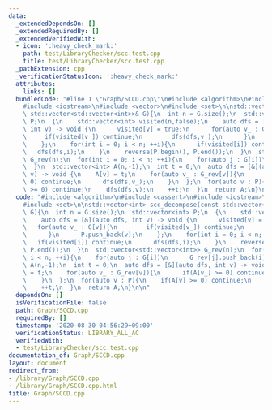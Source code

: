 ```yaml
---
data:
  _extendedDependsOn: []
  _extendedRequiredBy: []
  _extendedVerifiedWith:
  - icon: ':heavy_check_mark:'
    path: test/LibraryChecker/scc.test.cpp
    title: test/LibraryChecker/scc.test.cpp
  _pathExtension: cpp
  _verificationStatusIcon: ':heavy_check_mark:'
  attributes:
    links: []
  bundledCode: "#line 1 \"Graph/SCCD.cpp\"\n#include <algorithm>\n#include <cassert>\n\
    #include <iostream>\n#include <vector>\n#include <set>\n\nstd::vector<int> scc_decompose(const\
    \ std::vector<std::vector<int>>& G){\n  int n = G.size();\n  std::vector<int>\
    \ P;\n  {\n    std::vector<int> visited(n,false);\n    auto dfs = [&](auto dfs,\
    \ int v) -> void {\n      visited[v] = true;\n      for(auto v_ : G[v]){\n   \
    \     if(visited[v_]) continue;\n        dfs(dfs,v_);\n      }\n      P.push_back(v);\n\
    \    };\n    for(int i = 0; i < n; ++i){\n      if(visited[i]) continue;\n   \
    \   dfs(dfs,i);\n    }\n    reverse(P.begin(), P.end());\n  }\n  std::vector<std::vector<int>>\
    \ G_rev(n);\n  for(int i = 0; i < n; ++i){\n    for(auto j : G[i])\n      G_rev[j].push_back(i);\n\
    \  }\n  std::vector<int> A(n,-1);\n  int t = 0;\n  auto dfs = [&](auto dfs, int\
    \ v) -> void {\n    A[v] = t;\n    for(auto v_ : G_rev[v]){\n      if(A[v_] >=\
    \ 0) continue;\n      dfs(dfs,v_);\n    }\n  };\n  for(auto v : P){\n    if(A[v]\
    \ >= 0) continue;\n    dfs(dfs,v);\n    ++t;\n  }\n  return A;\n}\n\n"
  code: "#include <algorithm>\n#include <cassert>\n#include <iostream>\n#include <vector>\n\
    #include <set>\n\nstd::vector<int> scc_decompose(const std::vector<std::vector<int>>&\
    \ G){\n  int n = G.size();\n  std::vector<int> P;\n  {\n    std::vector<int> visited(n,false);\n\
    \    auto dfs = [&](auto dfs, int v) -> void {\n      visited[v] = true;\n   \
    \   for(auto v_ : G[v]){\n        if(visited[v_]) continue;\n        dfs(dfs,v_);\n\
    \      }\n      P.push_back(v);\n    };\n    for(int i = 0; i < n; ++i){\n   \
    \   if(visited[i]) continue;\n      dfs(dfs,i);\n    }\n    reverse(P.begin(),\
    \ P.end());\n  }\n  std::vector<std::vector<int>> G_rev(n);\n  for(int i = 0;\
    \ i < n; ++i){\n    for(auto j : G[i])\n      G_rev[j].push_back(i);\n  }\n  std::vector<int>\
    \ A(n,-1);\n  int t = 0;\n  auto dfs = [&](auto dfs, int v) -> void {\n    A[v]\
    \ = t;\n    for(auto v_ : G_rev[v]){\n      if(A[v_] >= 0) continue;\n      dfs(dfs,v_);\n\
    \    }\n  };\n  for(auto v : P){\n    if(A[v] >= 0) continue;\n    dfs(dfs,v);\n\
    \    ++t;\n  }\n  return A;\n}\n\n"
  dependsOn: []
  isVerificationFile: false
  path: Graph/SCCD.cpp
  requiredBy: []
  timestamp: '2020-08-30 04:56:29+09:00'
  verificationStatus: LIBRARY_ALL_AC
  verifiedWith:
  - test/LibraryChecker/scc.test.cpp
documentation_of: Graph/SCCD.cpp
layout: document
redirect_from:
- /library/Graph/SCCD.cpp
- /library/Graph/SCCD.cpp.html
title: Graph/SCCD.cpp
---
```

